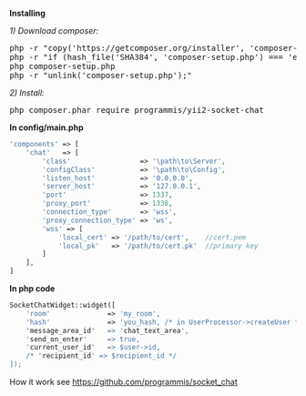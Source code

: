 **Installing**

_1) Download composer:_

<pre>
php -r "copy('https://getcomposer.org/installer', 'composer-setup.php');"
php -r "if (hash_file('SHA384', 'composer-setup.php') === 'e115a8dc7871f15d853148a7fbac7da27d6c0030b848d9b3dc09e2a0388afed865e6a3d6b3c0fad45c48e2b5fc1196ae') { echo 'Installer verified'; } else { echo 'Installer corrupt'; unlink('composer-setup.php'); } echo PHP_EOL;"
php composer-setup.php
php -r "unlink('composer-setup.php');"
</pre>

_2) Install:_

<pre>
php composer.phar require programmis/yii2-socket-chat
</pre>

**In config/main.php**

```php
'components' => [
    'chat'   => [
        'class'                 => '\path\to\Server',
        'configClass'           => '\path\to\Config',
        'listen_host'           => '0.0.0.0',
        'server_host'           => '127.0.0.1',
        'port'                  => 1337,
        'proxy_port'            => 1338,
        'connection_type'       => 'wss',
        'proxy_connection_type' => 'ws',
        'wss' => [
            'local_cert' => '/path/to/cert',    //cert.pem
            'local_pk'   => '/path/to/cert.pk'  //primary key
        ]
    ],
]
```

**In php code**

```php
SocketChatWidget::widget([
    'room'              => 'my_room',
    'hash'              => 'you_hash, /* in UserProcessor->createUser */
    'message_area_id'   => 'chat_text_area',
    'send_on_enter'     => true,
    'current_user_id'   => $user->id,
    /* 'recipient_id' => $recipient_id */
]);
```

How it work see https://github.com/programmis/socket_chat
